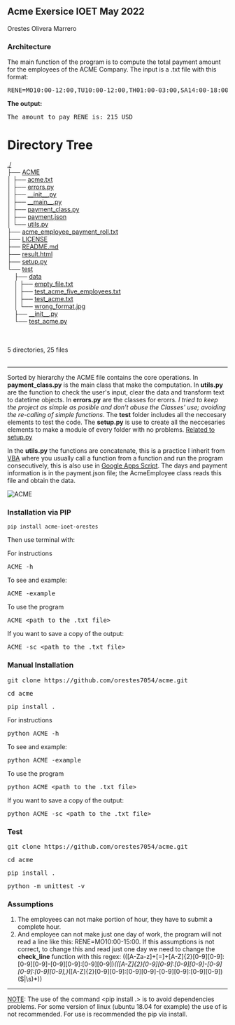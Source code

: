 ## Acme Exersice IOET May 2022
Orestes Olivera Marrero
### Architecture
The main function of the program is to compute the total payment amount for the employees of the ACME Company. The input is a .txt file with this format:
<pre>RENE=MO10:00-12:00,TU10:00-12:00,TH01:00-03:00,SA14:00-18:00,SU20:00-21:00</pre>
**The output:**
<pre>The amount to pay RENE is: 215 USD</pre>
<body>
	<h1>Directory Tree</h1><p>
	<a href="./">./</a><br>
	├── <a href=".//ACME/">ACME</a><br>
	│   ├── <a href=".//ACME/acme.txt">acme.txt</a><br>
	│   ├── <a href=".//ACME/errors.py">errors.py</a><br>
	│   ├── <a href=".//ACME/__init__.py">__init__.py</a><br>
	│   ├── <a href=".//ACME/__main__.py">__main__.py</a><br>
	│   ├── <a href=".//ACME/payment_class.py">payment_class.py</a><br>
	│   ├── <a href=".//ACME/payment.json">payment.json</a><br>
	│   └── <a href=".//ACME/utils.py">utils.py</a><br>
	├── <a href=".//acme_employee_payment_roll.txt">acme_employee_payment_roll.txt</a><br>
	├── <a href=".//LICENSE">LICENSE</a><br>
	├── <a href=".//README.md">README.md</a><br>
	├── <a href=".//result.html">result.html</a><br>
	├── <a href=".//setup.py">setup.py</a><br>
	└── <a href=".//test/">test</a><br>
	&nbsp;&nbsp;&nbsp; ├── <a href=".//test/data/">data</a><br>
	&nbsp;&nbsp;&nbsp; │   ├── <a href=".//test/data/empty_file.txt">empty_file.txt</a><br>
	&nbsp;&nbsp;&nbsp; │   ├── <a href=".//test/data/test_acme_five_employees.txt">test_acme_five_employees.txt</a><br>
	&nbsp;&nbsp;&nbsp; │   ├── <a href=".//test/data/test_acme.txt">test_acme.txt</a><br>
	&nbsp;&nbsp;&nbsp; │   └── <a href=".//test/data/wrong_format.jpg">wrong_format.jpg</a><br>
	&nbsp;&nbsp;&nbsp; ├── <a href=".//test/__init__.py">__init__.py</a><br>
	&nbsp;&nbsp;&nbsp; └── <a href=".//test/test_acme.py">test_acme.py</a><br>
	<br><br>
	</p>
	<p>

5 directories, 25 files
	<br><br>
	</p>
	<hr>
</body>

Sorted by hierarchy the ACME file contains the core operations. In **payment_class.py** is the main class that make the computation. In **utils.py** are the function to check the user's input, clear the data and transform text to datetime objects. In **errors.py** are the classes for erorrs. *I tried to keep the project as simple as posible and don't abuse the Classes' use; avoiding the re-calling of simple functions*. The **test** folder includes all the neccesary elements to test the code. The **setup.py** is use to create all the neccesaries elements to make a module of every folder with no problems. [Related to setup.py](https://xkcd.com/353/) 
<p>In the <b>utils.py</b> the functions are concatenate, this is a practice I inherit from <a href="https://docs.microsoft.com/en-us/office/vba/library-reference/concepts/getting-started-with-vba-in-office">VBA</a> where you usually call a function from a function and run the program consecutively, this is also use in <a href="https://www.google.com/script/start/">Google Apps Script</a>. The days and payment information is in the payment.json file; the AcmeEmployee class reads this file and obtain the data.
	
![ACME](https://user-images.githubusercontent.com/56367486/168681520-803e911a-0576-4711-a833-125dba40cea0.PNG)
	
	
### Installation via PIP
	pip install acme-ioet-orestes
<p>Then use terminal with:</p>
<p>For instructions</p>
<pre>ACME -h</pre>
<p>To see and example:</p>
<pre>ACME -example</pre>
<p>To use the program</p>
<pre>ACME &#60path to the .txt file&#62</pre>
<p>If you want to save a copy of the output:</p>
<pre>ACME -sc &#60path to the .txt file&#62</pre>

### Manual Installation
<pre>git clone https://github.com/orestes7054/acme.git</pre>
<pre>cd acme</pre>
<pre>pip install .</pre>
<p>For instructions</p>
<pre>python ACME -h</pre>
<p>To see and example:</p>
<pre>python ACME -example</pre>
<p>To use the program</p>
<pre>python ACME &#60path to the .txt file&#62</pre>
<p>If you want to save a copy of the output:</p>
<pre>python ACME -sc &#60path to the .txt file&#62</pre>

### Test
<pre>git clone https://github.com/orestes7054/acme.git</pre>
<pre>cd acme</pre>
<pre>pip install .</pre>
<pre>python -m unittest -v</pre>

### Assumptions
1. The employees can not make portion of hour, they have to submit a complete hour.
2. And employee can not make just one day of work, the program will not read a line like this: RENE=MO10:00-15:00. If this assumptions is not correct, to change this and read just one day we need to change the **check_line** function with this regex: (([A-Za-z]+[=]+[A-Z]{2}[0-9][0-9]:[0-9][0-9]-[0-9][0-9]:[0-9][0-9])*(([A-Z]{2}[0-9][0-9]:[0-9][0-9]-[0-9][0-9]:[0-9][0-9],)*([A-Z]{2}[0-9][0-9]:[0-9][0-9]-[0-9][0-9]:[0-9][0-9])($|\s)*))

* * *

<ins>NOTE</ins>: The use of the command <pip install .> is to avoid dependencies problems. For some version of linux (ubuntu 18.04 for example) the use of <python3 setup.py install> is not recommended. 
For use is recommended the pip via install.
	

